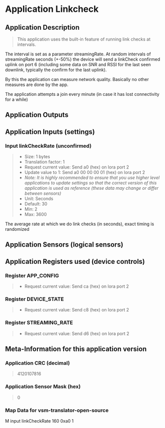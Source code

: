 
# Application Linkcheck


## Application Description

> This application uses the built-in feature of running link checks at intervals.

The interval is set as a parameter streamingRate. At random intervals of streamingRate seconds (+-50%)
the device will send a linkCheck confirmed uplink on port 6 (including some data on SNR and RSSI for
the last seen downlink, typically the confirm for the last uplink).

By this the application can measure network quality. Basically no other measures are done by the app.


The application attempts a join every minute (in case it has lost connectivity for a while)


## Application Outputs


## Application Inputs (settings)


### Input linkCheckRate (unconfirmed)

> - Size: 1 bytes
> - Translation factor: 1
> - Request current value: Send a0 (hex) on lora port 2
> - Update value to 1: Send a0 00 00 00 01 (hex) on lora port 2
> - *Note: It is highly recommended to ensure that you use higher level applications to update settings so that the correct version of this application is used as reference (these data may change or differ between sensors)*
> - Unit: Seconds
> - Default: 30
> - Min: 2
> - Max: 3600

The average rate at which we do link checks (in seconds), exact timing is randomized


## Application Sensors (logical sensors)


## Application Registers used (device controls)


### Register APP_CONFIG

> - Request current value: Send ca (hex) on lora port 2

### Register DEVICE_STATE

> - Request current value: Send c8 (hex) on lora port 2

### Register STREAMING_RATE

> - Request current value: Send d6 (hex) on lora port 2

## Meta-Information for this application version



### Application CRC (decimal)

 > 4120107816

### Application Sensor Mask (hex)

 > 0

### Map Data for vsm-translator-open-source

M input linkCheckRate 160 0xa0  1

